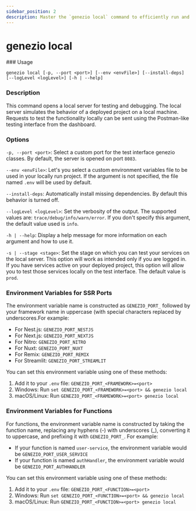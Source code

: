 ```yaml
---
sidebar_position: 2
description: Master the `genezio local` command to efficiently run and test your Genezio projects on your local machine. Optimize your development workflow with this guide
---
```


# genezio local

<head>
  <title>genezio local CLI Command | Genezio Documentation</title>
</head>
### Usage

`genezio local [-p, --port <port>] [--env <envFile>] [--install-deps] [--logLevel <logLevel>] [-h | --help]`

### Description

This command opens a local server for testing and debugging. The local server simulates the behavior of a deployed project on a local machine. Requests to test the functionality locally can be sent using the Postman-like testing interface from the dashboard.

### Options

`-p, --port <port>`: Select a custom port for the test interface genezio classes. By default, the server is opened on port `8083`.

`--env <envFile>`: Let's you select a custom environment variables file to be used in your locally run project. If the argument is not specified, the file named `.env` will be used by default.

`--install-deps`: Automatically install missing dependencies. By default this behavior is turned off.

`--logLevel <logLevel>`: Set the verbosity of the output. The supported values are: `trace/debug/info/warn/error`. If you don't specify this argument, the default value used is `info`.

`-h | --help`: Display a help message for more information on each argument and how to use it.

`-s | --stage <stage>`: Set the stage on which you can test your services on the local server. This option will work as intended only if you are logged in. If you have services active on your deployed project, this option will allow you to test those services locally on the test interface. The default value is `prod`.

### Environment Variables for SSR Ports

The environment variable name is constructed as `GENEZIO_PORT_` followed by your framework name in uppercase (with special characters replaced by underscores.For example:

- For Nest.js: `GENEZIO_PORT_NESTJS`
- For Next.js: `GENEZIO_PORT_NEXTJS`
- For Nitro: `GENEZIO_PORT_NITRO`
- For Nuxt: `GENEZIO_PORT_NUXT`
- For Remix: `GENEZIO_PORT_REMIX`
- For Streamlit: `GENEZIO_PORT_STREAMLIT`

You can set this environment variable using one of these methods:
1. Add it to your `.env` file: `GENEZIO_PORT_<FRAMEWORK>=<port>`
2. Windows: Run `set GENEZIO_PORT_<FRAMEWORK>=<port> && genezio local`
3. macOS/Linux: Run `GENEZIO_PORT_<FRAMEWORK>=<port> genezio local`

### Environment Variables for Functions

For functions, the environment variable name is constructed by taking the function name, replacing any hyphens (-) with underscores (_), converting it to uppercase, and prefixing it with `GENEZIO_PORT_`. For example:

- If your function is named `user-service`, the environment variable would be `GENEZIO_PORT_USER_SERVICE`
- If your function is named `authHandler`, the environment variable would be `GENEZIO_PORT_AUTHHANDLER`

You can set this environment variable using one of these methods:
1. Add it to your `.env` file: `GENEZIO_PORT_<FUNCTION>=<port>`
2. Windows: Run `set GENEZIO_PORT_<FUNCTION>=<port> && genezio local`
3. macOS/Linux: Run `GENEZIO_PORT_<FUNCTION>=<port> genezio local`
